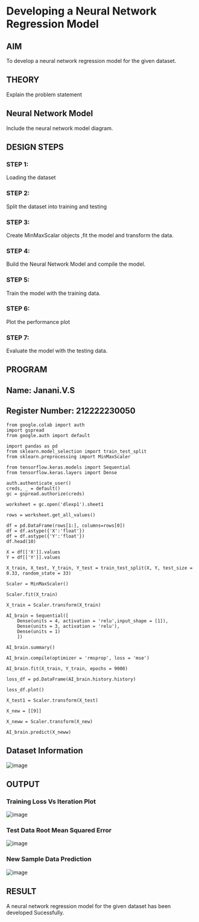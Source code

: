# Developing a Neural Network Regression Model

## AIM

To develop a neural network regression model for the given dataset.

## THEORY

Explain the problem statement

## Neural Network Model

Include the neural network model diagram.

## DESIGN STEPS

### STEP 1:

Loading the dataset

### STEP 2:

Split the dataset into training and testing

### STEP 3:

Create MinMaxScalar objects ,fit the model and transform the data.

### STEP 4:

Build the Neural Network Model and compile the model.

### STEP 5:

Train the model with the training data.

### STEP 6:

Plot the performance plot

### STEP 7:

Evaluate the model with the testing data.

## PROGRAM
## Name: Janani.V.S
## Register Number: 212222230050
```
from google.colab import auth
import gspread
from google.auth import default

import pandas as pd
from sklearn.model_selection import train_test_split
from sklearn.preprocessing import MinMaxScaler

from tensorflow.keras.models import Sequential
from tensorflow.keras.layers import Dense

auth.authenticate_user()
creds, _ = default()
gc = gspread.authorize(creds)

worksheet = gc.open('dlexp1').sheet1

rows = worksheet.get_all_values()

df = pd.DataFrame(rows[1:], columns=rows[0])
df = df.astype({'X':'float'})
df = df.astype({'Y':'float'})
df.head(10)

X = df[['X']].values
Y = df[['Y']].values

X_train, X_test, Y_train, Y_test = train_test_split(X, Y, test_size = 0.33, random_state = 33)

Scaler = MinMaxScaler()

Scaler.fit(X_train)

X_train = Scaler.transform(X_train)

AI_brain = Sequential([
    Dense(units = 4, activation = 'relu',input_shape = [1]),
    Dense(units = 3, activation = 'relu'),
    Dense(units = 1)
    ])

AI_brain.summary()

AI_brain.compile(optimizer = 'rmsprop', loss = 'mse')

AI_brain.fit(X_train, Y_train, epochs = 9000)

loss_df = pd.DataFrame(AI_brain.history.history)

loss_df.plot()

X_test1 = Scaler.transform(X_test)

X_new = [[9]]

X_neww = Scaler.transform(X_new)

AI_brain.predict(X_neww)
```

## Dataset Information

![image](https://github.com/janani225/basic-nn-model/assets/113497333/9a3284a1-07d6-4880-a4ca-a88914d1a7bf)


## OUTPUT

### Training Loss Vs Iteration Plot

![image](https://github.com/janani225/basic-nn-model/assets/113497333/d72d8ea5-cffb-490e-9905-d25d20f18344)


### Test Data Root Mean Squared Error

![image](https://github.com/janani225/basic-nn-model/assets/113497333/56cbf879-1a22-4fab-929e-741255379dc8)


### New Sample Data Prediction

![image](https://github.com/janani225/basic-nn-model/assets/113497333/2746d6da-b918-4c4f-8d23-c995ab7020f3)



## RESULT
A neural network regression model for the given dataset has been developed Sucessfully.
